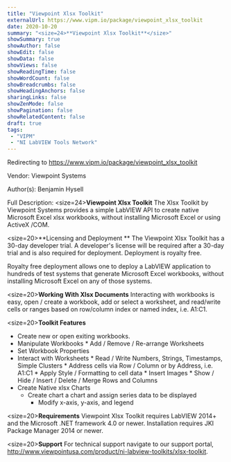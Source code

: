 ```yaml
---
title: "Viewpoint Xlsx Toolkit"
externalUrl: https://www.vipm.io/package/viewpoint_xlsx_toolkit
date: 2020-10-20
summary: "<size=24>**Viewpoint Xlsx Toolkit**</size>"
showSummary: true
showAuthor: false
showEdit: false
showData: false
showViews: false
showReadingTime: false
showWordCount: false
showBreadcrumbs: false
showHeadingAnchors: false
sharingLinks: false
showZenMode: false
showPagination: false
showRelatedContent: false
draft: true
tags:
 - "VIPM"
 - "NI LabVIEW Tools Network"
---
```


Redirecting to https://www.vipm.io/package/viewpoint_xlsx_toolkit

Vendor: Viewpoint Systems

Author(s): Benjamin Hysell
 
Full Description:
<size=24>**Viewpoint Xlsx Toolkit**</size>
The Xlsx Toolkit by Viewpoint Systems provides a simple LabVIEW API to create native Microsoft Excel xlsx workbooks, without installing Microsoft Excel or using ActiveX /COM. 

<size=20>**Licensing and Deployment **</size>
The Viewpoint Xlsx Toolkit has a 30-day developer trial.  A developer's license will be required after a 30-day trial and is also required for deployment.  Deployment is royalty free.  

Royalty free deployment allows one to deploy a LabVIEW application to hundreds of test systems that generate Microsoft Excel workbooks, without installing Microsoft Excel on any of those systems.

<size=20>**Working With Xlsx Documents**</size>
Interacting with workbooks is easy, open / create a workbook, add or select a worksheet, and read/write cells or ranges based on row/column index or named index, i.e. A1:C1.

<size=20>**Toolkit Features**</size>
* Create new or open exiting workbooks.
* Manipulate Workbooks 
     	* Add / Remove / Re-arrange Worksheets
* Set Workbook Properties
* Interact with Worksheets
	    * Read / Write Numbers, Strings, Timestamps, Simple Clusters
    	* Address cells via Row / Column or by Address, i.e. A1:C1
    	* Apply Style / Formatting to cell data
    	* Insert Images
    	* Show / Hide / Insert / Delete / Merge  Rows and Columns
* Create Native xlsx Charts
     * Create chart a chart and assign series data to be displayed
	    * Modify x-axis, y-axis, and legend 

<size=20>**Requirements**</size>
Viewpoint Xlsx Toolkit requires LabVIEW 2014+ and the Microsoft .NET framework 4.0 or newer.
Installation requires JKI Package Manager 2014 or newer.

<size=20>**Support**</size>
For technical support navigate to our support portal, http://www.viewpointusa.com/product/ni-labview-toolkits/xlsx-toolkit.